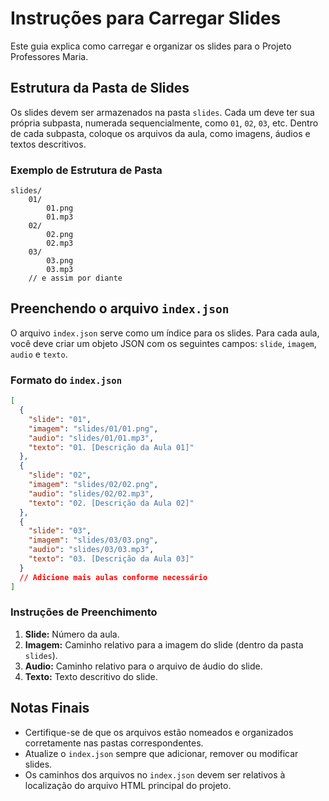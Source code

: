 # Instruções para Carregar Slides

Este guia explica como carregar e organizar os slides para o Projeto Professores Maria.

## Estrutura da Pasta de Slides

Os slides devem ser armazenados na pasta `slides`. Cada um deve ter sua própria subpasta, numerada sequencialmente, como `01`, `02`, `03`, etc. Dentro de cada subpasta, coloque os arquivos da aula, como imagens, áudios e textos descritivos.

### Exemplo de Estrutura de Pasta

```
slides/
    01/
        01.png
        01.mp3
    02/
        02.png
        02.mp3
    03/
        03.png
        03.mp3
    // e assim por diante
```

## Preenchendo o arquivo `index.json`

O arquivo `index.json` serve como um índice para os slides. Para cada aula, você deve criar um objeto JSON com os seguintes campos: `slide`, `imagem`, `audio` e `texto`.

### Formato do `index.json`

```json
[
  {
    "slide": "01",
    "imagem": "slides/01/01.png",
    "audio": "slides/01/01.mp3",
    "texto": "01. [Descrição da Aula 01]"
  },
  {
    "slide": "02",
    "imagem": "slides/02/02.png",
    "audio": "slides/02/02.mp3",
    "texto": "02. [Descrição da Aula 02]"
  },
  {
    "slide": "03",
    "imagem": "slides/03/03.png",
    "audio": "slides/03/03.mp3",
    "texto": "03. [Descrição da Aula 03]"
  }
  // Adicione mais aulas conforme necessário
]
```

### Instruções de Preenchimento

1. **Slide:** Número da aula.
2. **Imagem:** Caminho relativo para a imagem do slide (dentro da pasta `slides`).
3. **Audio:** Caminho relativo para o arquivo de áudio do slide.
4. **Texto:** Texto descritivo do slide.

## Notas Finais

- Certifique-se de que os arquivos estão nomeados e organizados corretamente nas pastas correspondentes.
- Atualize o `index.json` sempre que adicionar, remover ou modificar slides.
- Os caminhos dos arquivos no `index.json` devem ser relativos à localização do arquivo HTML principal do projeto.
